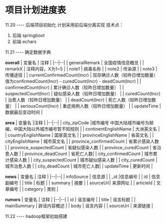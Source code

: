 # 项目计划进度表

11.20 ---- 后端项目初始化
计划采用前后端分离实现
技术点：
1. 后端 springboot
2. 前端 echars

11.21 ---- 确定数据字典

**overall**
| 变量名 | 注释 |
|--|--|
| generalRemark | 全国疫情信息概览 |
| remarkX | 注释内容，X为1~5 |
| note1 | 	病毒名称 |
| note2 | 传染源 |
| note3 | 传播途径 |
| currentConfirmedCount(Incr) | 现存确诊人数（较昨日增加数量）值为confirmedCount(Incr) - curedCount(Incr) - deadCount(Incr) |
| confirmedCount(Incr) | 	累计确诊人数（较昨日增加数量） |
| suspectedCount(Incr) | 疑似感染人数（较昨日增加数量） |
| curedCount(Incr) | 治愈人数（较昨日增加数量） |
| deadCount(Incr) | 死亡人数（较昨日增加数量） |
| seriousCount(Incr) | 重症病例人数（较昨日增加数量） |
| updateTime | 	数据最后变动时间 |


**area**
| 变量名 |注释  |
|--|--|
| city_zipCode |城市编号  中国大陆城市编号为邮编，中国大陆以外城市编号暂不知规则   |
| continentEnglishName | 大洲英文名 |
| countryEnglishName | 国家英文名 |
| provinceEnglishName | 省英文名 |
| cityEnglishName | 城市英文名 |
| province_confirmedCount | 省累计感染人数 |
| province_suspectedCount | 省疑似感染人数 |
| province_curedCount | 省治愈人数 |
| province_deadCount |  省死亡人数|
| city_confirmedCount | 城市累计感染人数 |
| city_suspectedCount | 城市疑似感染人数 |
| city_curedCount | 城市治愈人数 |
| city_deadCount |  城市死亡人数|
| updateTime | 更新时间 |

**news**
| 变量名 | 注释 |
|--|--|
| infoSource | 信息源 |
| _id |信息编号  |
| id | 信息副编号 |
| title | 标题 |
| summary | 摘要 |
| sourceUrl| 来源网址 |
| articleId | 文章编号 |
| category | 类别 |

**rumors**
| 变量名 | 注释 |
|--|--|
| id | 谣言编号 |
| title | 谣言标题 |
| mainSummary | 辟谣内容概述 |
| body | 谣言内容 |
| sourceUrl | 来源链接 |


11.22 ---- hadoop框架初始搭建

